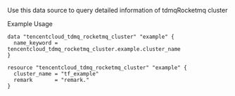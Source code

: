 Use this data source to query detailed information of tdmqRocketmq cluster

Example Usage

```hcl
data "tencentcloud_tdmq_rocketmq_cluster" "example" {
  name_keyword = tencentcloud_tdmq_rocketmq_cluster.example.cluster_name
}

resource "tencentcloud_tdmq_rocketmq_cluster" "example" {
  cluster_name = "tf_example"
  remark       = "remark."
}
```